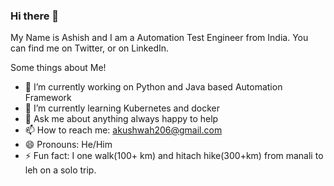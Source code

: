 ### Hi there 👋


My Name is Ashish and I am a Automation Test Engineer from India. You can find me on Twitter, or on LinkedIn.

Some things about Me!

- 🔭 I’m currently working on Python and Java based Automation Framework
- 🌱 I’m currently learning Kubernetes and docker
- 💬 Ask me about anything always happy to help
- 📫 How to reach me: akushwah206@gmail.com
- 😄 Pronouns: He/Him
- ⚡ Fun fact: I one walk(100+ km) and hitach hike(300+km) from manali to leh on a solo trip.

